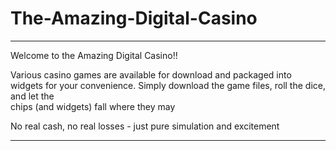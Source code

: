 # The-Amazing-Digital-Casino
---------------------------------------
Welcome to the Amazing Digital Casino!!

Various casino games are available for 
download and packaged into widgets for 
your convenience. Simply download the 
game files, roll the dice, and let the  
chips (and widgets) fall where they may    

No real cash, no real losses - just 
pure simulation and excitement

---------------------------------------


